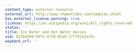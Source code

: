 ```yaml
---
content_type: external-resource
external_url: http://www.chamotlabs.com/Samples.shtml
has_external_license_warning: true
license: https://en.wikipedia.org/wiki/All_rights_reserved
status: ''
title: Ice Water and Hot Water movies
uid: b21b420d-697e-4718-82a9-177f8141a15c
wayback_url: ''
---
```

